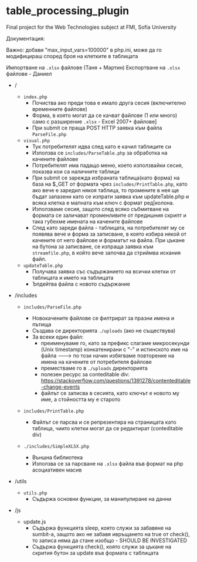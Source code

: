 # table_processing_plugin
Final project for the Web Technologies subject at FMI, Sofia University

Документация:

Важно: добави "max_input_vars=100000" в php.ini, може да го модифицираш според броя на клетките в таблицата

Импортване на `.xlsx` файлове (Таня + Мартин)
Експортване на `.xlsx` файлове - Даниел

* /
	 * `index.php`
		* Почиства ако преди това е имало друга сесия (включително временните файлове)
		* Форма, в която могат да се качват файлове (1 или много) само с разширение `.xlsx` - Excel 2007+ файлове\]
		* При submit се праща POST HTTP заявка към файла `ParseFile.php`
	* `visual.php`
		* Тук потребителят идва след като е качил таблиците си
		* Използва се `includes/ParseTable.php` за обработка на качените файлове
		* Потребителят има падащо меню, което използвайки сесия, показва кои са наличните таблици
		* При submit се зарежда избраната таблица(като форма) на база на $_GET от формата чрез `includes/PrintTable.php`, като ако вече е заредил
		някоя таблица, то промените в нея ще бъдат запазени като се изпрати заявка към updateTable.php и всяка клетка е мапната към ключ с формат ред|колона.
		* Използваме сесия, защото след всяко събмитване на формата се заличават променливите от предишния скрипт и така губехме имената на качените файлове
        * След като зареди файла - таблицата, на потребителят му се появява вече и форма за записване, в която избира някой от качените от него файлове и форматът на файла.
        При цъкане на бутона за записване, се изпраща заявка към  `streamfile.php`, в който вече започва да стриймва искания файл.
    * `updateTable.php`
        * Получава заявка със съдържанието на всички клетки от таблицата и името на таблицата
        * Ъпдейтва файла с новото съдържание
* /includes

	* `includes/ParseFile.php`
		* Новокачените файлове се филтрират за празни имена и пътища
		* Създава се директорията `./uploads` (ако не съществува)
		* За всеки един файл:
			* преименуваме го, като за префикс слагаме микросекунди (Unix timestamp) конкатенирани с "-" и истинското име на файла 
				---> по този начин избягваме повторение на имена на качените от потребителя файлове
			* преместваме го в `./uploads` директорията
			* полезен ресурс за conteditable div: https://stackoverflow.com/questions/1391278/contenteditable-change-events
			* файлът се записва в сесията, като ключът е новото му име, а стойността му е старото
	* `includes/PrintTable.php`
		* Файлът се парсва и се репрезентира на страницата като таблица, чиито клетки могат да се редактират (conteditable div)

	* `./includes/SimpleXLSX.php`
		* Външна библиотека 
		* Използва се за парсване на `.xlsx` файла във формат на php асоциативен масив
* /utils
    * `utils.php`
        * Съдържа основни функции, за манипулиране на данни 
* /js
    * update.js
        * Съдържа функцията sleep, която служи за забавяне на sumbit-a, защото ако не забавя ивръщането на true от check(), то записа
        няма да стане изобщо - SHOULD BE INVESTIGATED
        * Съдържа функцията check(), която служи за цъкане на скрития бутон за update във формата с таблицата
